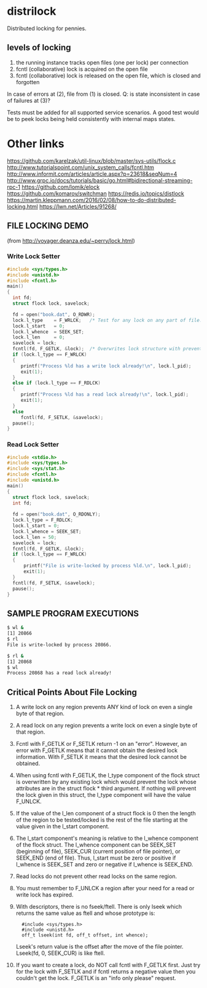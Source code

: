 # distrilock
Distributed locking for pennies.

## levels of locking

1. the running instance tracks open files (one per lock) per connection
2. fcntl (collaborative) lock is acquired on the open file
3. fcntl (collaborative) lock is released on the open file, which is closed and forgotten

In case of errors at (2), file from (1) is closed.
Q: is state inconsistent in case of failures at (3)?

Tests must be added for all supported service scenarios.
A good test would be to peek locks being held consistently with internal maps states.

# Other links

https://github.com/karelzak/util-linux/blob/master/sys-utils/flock.c
http://www.tutorialspoint.com/unix_system_calls/fcntl.htm
http://www.informit.com/articles/article.aspx?p=23618&seqNum=4
http://www.grpc.io/docs/tutorials/basic/go.html#bidirectional-streaming-rpc-1
https://github.com/lomik/elock
https://github.com/komarov/switchman
https://redis.io/topics/distlock
https://martin.kleppmann.com/2016/02/08/how-to-do-distributed-locking.html
https://lwn.net/Articles/91268/

## FILE LOCKING DEMO

(from http://voyager.deanza.edu/~perry/lock.html)

### Write Lock Setter
```c
#include <sys/types.h>
#include <unistd.h>      
#include <fcntl.h>
main()
{
  int fd;
  struct flock lock, savelock;

  fd = open("book.dat", O_RDWR);
  lock.l_type    = F_WRLCK;   /* Test for any lock on any part of file. */
  lock.l_start   = 0;
  lock.l_whence  = SEEK_SET;
  lock.l_len     = 0;        
  savelock = lock;
  fcntl(fd, F_GETLK, &lock);  /* Overwrites lock structure with preventors. */
  if (lock.l_type == F_WRLCK)
  {
     printf("Process %ld has a write lock already!\n", lock.l_pid);
     exit(1);
  }
  else if (lock.l_type == F_RDLCK)
  {
     printf("Process %ld has a read lock already!\n", lock.l_pid);
     exit(1);
  }
  else
     fcntl(fd, F_SETLK, &savelock);
  pause();
}
```
### Read Lock Setter

```c
#include <stdio.h>
#include <sys/types.h>
#include <sys/stat.h>
#include <fcntl.h>
#include <unistd.h>
main()
{
  struct flock lock, savelock;
  int fd;
   
  fd = open("book.dat", O_RDONLY);
  lock.l_type = F_RDLCK;
  lock.l_start = 0;
  lock.l_whence = SEEK_SET;
  lock.l_len = 50;
  savelock = lock;
  fcntl(fd, F_GETLK, &lock);
  if (lock.l_type == F_WRLCK)
  {
      printf("File is write-locked by process %ld.\n", lock.l_pid);
      exit(1);
  }
  fcntl(fd, F_SETLK, &savelock);
  pause();
}
```
## SAMPLE PROGRAM EXECUTIONS
```bash
$ wl &
[1]	20866
$ rl
File is write-locked by process 20866.

$ rl &
[1]	20868
$ wl
Process 20868 has a read lock already!
```

##  Critical Points About File Locking

1.  A write lock on any region prevents ANY kind of lock on even a single
    byte of that region.   

2.  A read lock on any region prevents a write lock on even a single byte
    of that region.

3.  Fcntl with F_GETLK or F_SETLK return -1 on an "error".  However, an
    error with F_GETLK means that it cannot obtain the desired lock
    information.  With F_SETLK it means that the desired lock cannot be
    obtained.

3.  When using fcntl with F_GETLK, the l_type component of the flock
    struct is overwritten by any existing lock which would prevent the
    lock whose attributes are in the struct flock * third argument.
    If nothing will prevent the lock given in this struct, the l_type
    component will have the value F_UNLCK.

4.  If the value of the l_len component of a struct flock is 0 then the
    length of the region to be tested/locked is the rest of the file
    starting at the value given in the l_start component.

5.  The l_start component's meaning is relative to the l_whence component
    of the flock struct.  The l_whence component can be SEEK_SET (beginning
    of file), SEEK_CUR (current position of file pointer), or SEEK_END
    (end of file).  Thus, l_start must be zero or positive if l_whence is
    SEEK_SET and zero or negative if l_whence is SEEK_END.

6.  Read locks do not prevent other read locks on the same region.  

7.  You must remember to F_UNLCK a region after your need for a read or
    write lock has expired.  

8.  With descriptors, there is no fseek/ftell.  There is only lseek which
    returns the same value as ftell and whose prototype is:

          #include <sys/types.h>
          #include <unistd.h> 
          off_t lseek(int fd, off_t offset, int whence);

     Lseek's return value is the offset after the move of the file pointer.
     Lseek(fd, 0, SEEK_CUR) is like ftell.

9.   If you want to create a lock, do NOT call fcntl with F_GETLK first.
     Just try for the lock with F_SETLK and if fcntl returns a negative
     value then you couldn't get the lock.  F_GETLK is an "info only please"
     request.

